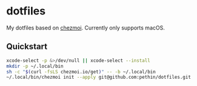 dotfiles
========
My dotfiles based on [chezmoi](https://www.chezmoi.io). Currently only supports macOS.

Quickstart
----------
```zsh
xcode-select -p &>/dev/null || xcode-select --install
mkdir -p ~/.local/bin
sh -c "$(curl -fsLS chezmoi.io/get)" -- -b ~/.local/bin
~/.local/bin/chezmoi init --apply git@github.com:pethin/dotfiles.git
```
